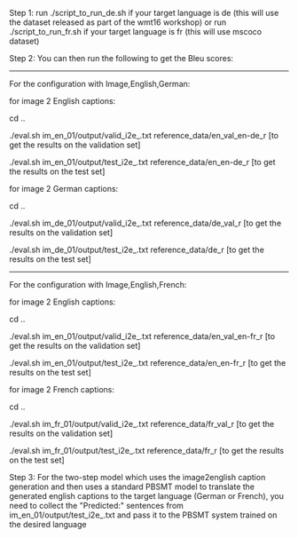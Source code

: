 Step 1: run ./script_to_run_de.sh if your target language is de (this will use the dataset released as part of the wmt16 workshop) or run ./script_to_run_fr.sh if your target language is fr (this will use mscoco dataset)

Step 2: You can then run the following to get the Bleu scores:

---------------------------------

For the configuration with Image,English,German:

for image 2 English captions:

cd ..

./eval.sh  im_en_01/output/valid_i2e_<step>.txt reference_data/en_val_en-de_r [to get the results on the validation set]

./eval.sh  im_en_01/output/test_i2e_<step>.txt reference_data/en_en-de_r [to get the results on the test set]

for image 2 German captions:

cd ..

./eval.sh  im_de_01/output/valid_i2e_<step>.txt reference_data/de_val_r [to get the results on the validation set]

./eval.sh  im_de_01/output/test_i2e_<step>.txt reference_data/de_r [to get the results on the test set]

-----------------------------------

For the configuration with Image,English,French:

for image 2 English captions:

cd ..

./eval.sh  im_en_01/output/valid_i2e_<step>.txt reference_data/en_val_en-fr_r [to get the results on the validation set]

./eval.sh  im_en_01/output/test_i2e_<step>.txt reference_data/en_en-fr_r [to get the results on the test set]

for image 2 French captions:

cd ..

./eval.sh  im_fr_01/output/valid_i2e_<step>.txt reference_data/fr_val_r [to get the results on the validation set]

./eval.sh  im_fr_01/output/test_i2e_<step>.txt reference_data/fr_r [to get the results on the test set]

Step 3: For the two-step model which uses the image2english caption generation and then uses a standard PBSMT model to translate the generated english captions to the target language (German or French), you need to collect the "Predicted:" sentences from im_en_01/output/test_i2e_<step>.txt and pass it to the PBSMT system trained on the desired language


